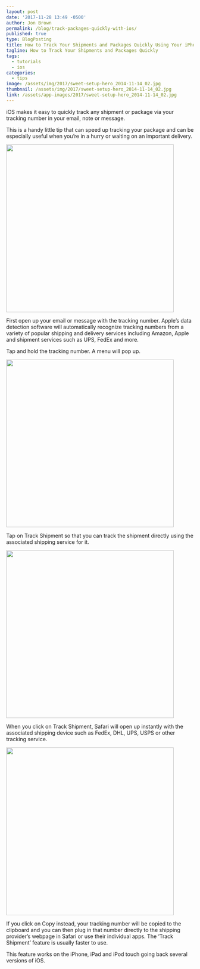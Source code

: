 ```yaml
---
layout: post
date: '2017-11-28 13:49 -0500'
author: Jon Brown
permalink: /blog/track-packages-quickly-with-ios/
published: true
type: BlogPosting
title: How to Track Your Shipments and Packages Quickly Using Your iPhone or iPad
tagline: How to Track Your Shipments and Packages Quickly
tags:
  - tutorials
  - ios
categories:
  - tips
image: /assets/img/2017/sweet-setup-hero_2014-11-14_02.jpg
thumbnail: /assets/img/2017/sweet-setup-hero_2014-11-14_02.jpg
link: /assets/app-images/2017/sweet-setup-hero_2014-11-14_02.jpg
---
```

iOS makes it easy to quickly track any shipment or package via your tracking number in your email, note or message.

This is a handy little tip that can speed up tracking your package and can be especially useful when you’re in a hurry or waiting on an important delivery. 

<img src="{{ site.site_cdn }}/assets/img/blog/2017/track/track_iOS_image_1.PNG" class="img-fluid rounded m-2" width="450" />

First open up your email or message with the tracking number. Apple’s data detection software will automatically recognize tracking numbers from a variety of popular shipping and delivery services including Amazon, Apple and shipment services such as UPS, FedEx and more.

Tap and hold the tracking number. A menu will pop up.

<img src="{{ site.site_cdn }}/assets/img/blog/2017/track/track_iOS_image_2.PNG" class="img-fluid rounded m-2" width="450" />

Tap on Track Shipment so that you can track the shipment directly using the associated shipping service for it.

<img src="{{ site.site_cdn }}/assets/img/blog/2017/track/track_iOS_image_3.png" class="img-fluid rounded m-2" width="450" />

When you click on Track Shipment, Safari will open up instantly with the associated shipping device such as FedEx, DHL, UPS, USPS or other tracking service.

<img src="{{ site.site_cdn }}/assets/img/blog/2017/track/track_iOS_image_4.png" class="img-fluid rounded m-2" width="450" />

If you click on Copy instead, your tracking number will be copied to the clipboard and you can then plug in that number directly to the shipping provider’s webpage in Safari or use their individual apps. The ‘Track Shipment’ feature is usually faster to use.

This feature works on the iPhone, iPad and iPod touch going back several versions of iOS.
